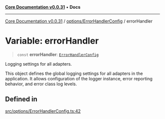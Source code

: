 [**Core Documentation v0.0.31**](../../../README.md) • **Docs**

***

[Core Documentation v0.0.31](../../../modules.md) / [options/ErrorHandlerConfig](../README.md) / errorHandler

# Variable: errorHandler

> `const` **errorHandler**: [`ErrorHandlerConfig`](../interfaces/ErrorHandlerConfig.md)

Logging settings for all adapters.

This object defines the global logging settings for all adapters in the application.
It allows configuration of the logger instance, error reporting behavior, and error class log levels.

## Defined in

[src/options/ErrorHandlerConfig.ts:42](https://github.com/stonemjs/core/blob/a25677efd9a5f5a45cc90fda3ed3e87df97e6124/src/options/ErrorHandlerConfig.ts#L42)
